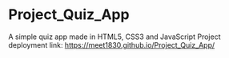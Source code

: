 # Project_Quiz_App

A simple quiz app made in HTML5, CSS3 and JavaScript
Project deployment link: https://meet1830.github.io/Project_Quiz_App/  